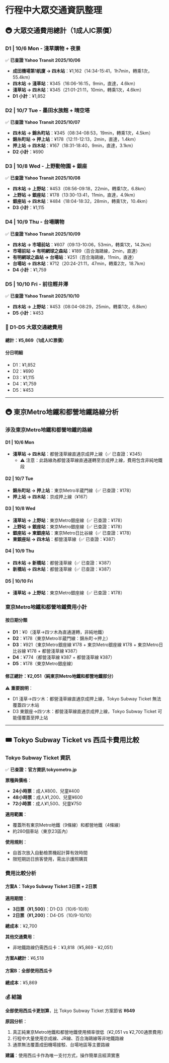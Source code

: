 # 行程中大眾交通資訊整理

## 🚇 大眾交通費用總計（1成人IC票價）

### D1 | 10/6 Mon - 淺草購物 + 夜景

✅ **已查證 Yahoo Transit 2025/10/06**

- **成田機場第1航廈 → 四木站**：¥1,162（14:34-15:41，1h7min，轉乘1次，55.4km）
- **四木站 → 淺草站**：¥345（16:06-16:15，9min，直達，4.6km）
- **淺草站 → 四木站**：¥345（21:01-21:11，10min，轉乘1次，4.6km）
- **D1 小計**：¥1,852

### D2 | 10/7 Tue - 墨田水族館 + 晴空塔

✅ **已查證 Yahoo Transit 2025/10/07**

- **四木站 → 錦糸町站**：¥345（08:34-08:53，19min，轉乘1次，4.5km）
- **錦糸町站 → 押上站**：¥178（12:11-12:13，2min，直達，1.4km）
- **押上站 → 四木站**：¥167（18:31-18:40，9min，直達，3.1km）
- **D2 小計**：¥690

### D3 | 10/8 Wed - 上野動物園 + 銀座

✅ **已查證 Yahoo Transit 2025/10/08**

- **四木站 → 上野站**：¥453（08:56-09:18，22min，轉乘1次，6.8km）
- **上野站 → 銀座站**：¥178（13:30-13:41，11min，直達，4.9km）
- **銀座站 → 四木站**：¥484（18:04-18:32，28min，轉乘1次，10.4km）
- **D3 小計**：¥1,115

### D4 | 10/9 Thu - 台場購物

✅ **已查證 Yahoo Transit 2025/10/09**

- **四木站 → 市場前站**：¥607（09:13-10:06，53min，轉乘1次，14.2km）
- **市場前站 → 有明網球之森站**：¥189（百合海鷗線，2min，直達）
- **有明網球之森站 → 台場站**：¥251（百合海鷗線，11min，直達）
- **台場站 → 四木站**：¥712（20:24-21:11，47min，轉乘2次，18.7km）
- **D4 小計**：¥1,759

### D5 | 10/10 Fri - 前往輕井澤

✅ **已查證 Yahoo Transit 2025/10/10**

- **四木站 → 上野站**：¥453（08:04-08:29，25min，轉乘1次，6.8km）
- **D5 小計**：¥453

### 🧮 D1-D5 大眾交通總費用

#### 總計：¥5,869（1成人IC票價）

#### 分日明細

- D1：¥1,852
- D2：¥690  
- D3：¥1,115
- D4：¥1,759
- D5：¥453

---

## 🚇 東京Metro地鐵和都營地鐵路線分析

### 涉及東京Metro地鐵和都營地鐵的路線

#### D1 | 10/6 Mon

- **淺草站 → 四木站**：都營淺草線直通京成押上線（✅ 已查證：¥345）
  - ⚠️ 注意：此路線為都營淺草線直通運轉至京成押上線，費用包含非純地鐵段

#### D2 | 10/7 Tue

- **錦糸町站 → 押上站**：東京Metro半蔵門線（✅ 已查證：¥178）
- **押上站 → 四木站**：京成押上線（¥167）

#### D3 | 10/8 Wed

- **淺草站 → 上野站**：東京Metro銀座線（✅ 已查證：¥178）
- **上野站 → 銀座站**：東京Metro銀座線（✅ 已查證：¥178）
- **銀座站 → 東銀座站**：東京Metro日比谷線（✅ 已查證：¥178）
- **東銀座站 → 四木站**：都營淺草線（✅ 已查證：¥387）

#### D4 | 10/9 Thu

- **四木站 → 新橋站**：都營淺草線（✅ 已查證：¥387）
- **新橋站 → 四木站**：都營淺草線（✅ 已查證：¥387）

#### D5 | 10/10 Fri

- **淺草站 → 上野站**：東京Metro銀座線（✅ 已查證：¥178）

### 東京Metro地鐵和都營地鐵費用小計

#### 按日期分類

- **D1**：¥0（淺草→四ツ木為直通運轉，非純地鐵）
- **D2**：¥178（東京Metro半蔵門線：錦糸町→押上）
- **D3**：¥921（東京Metro銀座線 ¥178 + 東京Metro銀座線 ¥178 + 東京Metro日比谷線 ¥178 + 都營淺草線 ¥387）
- **D4**：¥774（都營淺草線 ¥387 + 都營淺草線 ¥387）
- **D5**：¥178（東京Metro銀座線）

#### 修正總計：¥2,051（純東京Metro地鐵和都營地鐵部分）

⚠️ **重要說明**：

- D1 淺草→四ツ木：都營淺草線直通京成押上線，Tokyo Subway Ticket 無法覆蓋四ツ木站
- D3 東銀座→四ツ木：都營淺草線直通京成押上線，Tokyo Subway Ticket 可能僅覆蓋至押上站

---

## 🎟️ Tokyo Subway Ticket vs 西瓜卡費用比較

### Tokyo Subway Ticket 資訊

✅ **已查證：官方資訊 tokyometro.jp**

**票種與價格**：

- **24小時票**：成人¥800、兒童¥400
- **48小時票**：成人¥1,200、兒童¥600  
- **72小時票**：成人¥1,500、兒童¥750

**適用範圍**：

- 覆蓋所有東京Metro地鐵（9條線）和都營地鐵（4條線）
- 約280個車站（東京23區內）

**使用規則**：

- 自首次放入自動檢票機起計算有效時間
- 限短期訪日旅客使用，需出示護照購買

### 費用比較分析

#### 方案A：Tokyo Subway Ticket 3日票 + 2日票

**適用期間**：

- **3日票（¥1,500）**：D1-D3（10/6-10/8）
- **2日票（¥1,200）**：D4-D5（10/9-10/10）

**總成本**：¥2,700

**其他交通費用**：

- 非地鐵路線仍需西瓜卡：¥3,818（¥5,869 - ¥2,051）

**方案A總計**：¥6,518

#### 方案B：全部使用西瓜卡

**總成本**：¥5,869

### 💰 結論

**全部使用西瓜卡更划算**，比 Tokyo Subway Ticket 方案節省 **¥649**

**原因分析**：

1. 真正純東京Metro地鐵和都營地鐵使用頻率很低（¥2,051 vs ¥2,700通票費用）
2. 行程中大量使用京成線、JR線、百合海鷗線等非地鐵路線
3. 通票無法覆蓋成田機場接駁、台場地區等主要路線

**建議**：使用西瓜卡作為唯一支付方式，操作簡單且經濟實惠

<!-- 待驗證 -->
